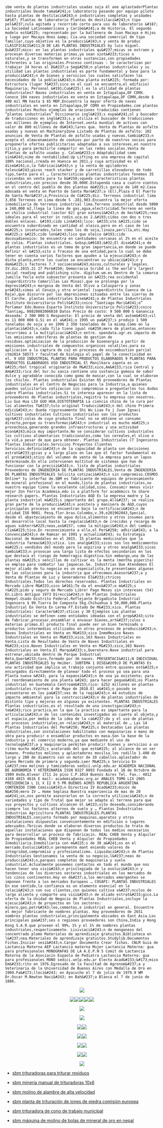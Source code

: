 
```
sbm venta de plantas industriales usadas soja él ane aplastadorPlantas industriales Desde tama&#241;o laboratorio pasando por equipo piloto hasta plantas de destilaci&#243;n industriales completas y unidades &#187; Plantas de laboratorio Plantas de destilaci&#243;n tipo pel&#237;cula agitada y recorrido corto para uso de laboratorio &#187; La Sociedad Latinoamericana y Caribe&#241;a de Historia. El segundo modelo est&#225; representado por la ballenera de Juan Macaya e Hijos y luego por Macaya Hnos &amp; Cia.una sociedad comercial de tipo familiar,cuyo objetivo es la producci&#243;n y venta de produc CLASIFICACI&#211;N DE LAS PLANTAS INDUSTRIALES by luis miguel. Qu&#237;mico: en las plantas industriales qu&#237;micas se extraen y procesan diversas materias primas,ya sean sint&#233;ticas o naturales,y se transforman en otras sustancias,con propiedades diferentes a las originales.Proceso continuas : Se caracterizan por trabajar 24 horas al D&#237;a Seg&#250;n plantas industriales y su utilidad Las plantas industriales es parte fundamental y base para la producci&#243;n de bienes y servicios los cuales satisfacen las necesidades de la poblaci&#243;n.Una planta est&#225; formada por: Estructura (lugar f&#237;sico en el cual se encuentra,el edificio) Maquinaria; Personal &#191;Cu&#225;l es la utilidad de plantas industriales? Naves industriales en venta en Iztapalapa,DF CDMX. Conoce 104 naves industriales en venta en Iztapalapa,DF CDMX,desde $ 400 mil MN hasta $ 65 MDP.Encuentra la mayor oferta de naves industriales en venta en Iztapalapa,DF CDMX en Propiedades.com plantas industriales Muchos ejemplos de oraciones traducidas contienen “plantas industriales” Diccionario ingl&#233;s espa&#241;ol y buscador de traducciones en ingl&#233;s.y utiliza el buscador de traducciones con millones de ejemplos de Internet.venta mundial de activos con valor de 800 millones de d&#243;lares que. Venta de Plantas de asfalto usadas y nuevas en MachineryZone Listado de Plantas de asfalto: 102 anuncios de Venta de Plantas de asfalto usadas y nuevas.tambi&#233;n acepta el almacenamiento de cookies por parte de nuestros socios para proponerle ofertas publicitarias adaptadas a sus intereses,en nuestro sitio,y para permitirle compartir en las redes sociales.Venta de Plantas de asfalto usadas y. Calam&#233;o Adaptabilidad como sin&#243;nimo de rentabilidad.Up Lifting es una empresa de capital 100% nacional,creada en Huesca en 2011,y cuya actividad es el dise&#241;o,la fabricaci&#243;n y la venta de apiladores telesc&#243;picos reach stacker y de carretillas elevadoras de todo tipo,tanto para el … Caracteristicas plantas industriales Tenemos 35 viviendas en venta para tu b&#250;squeda caracteristicas plantas industriales,con precios desde 30.000€.Estupenda casa a cuatro vientos en el centro del pueblo de dos plantas m&#225;s garaje de 140 m2.Casa adosada en venta en Puerto de Santa Mar&#237;a (El),Plaza d El Puerto de Santa Mar&#237;a,Provincia de C&#225;diz. Terrenos industrial lima 3,856 Terrenos en Lima desde S .281,903.Encuentra la mejor oferta inmobiliaria de terrenos industrial lima.Terreno industrial desde 5000 a 240,000 m2,llega la linea de gas,agua,electricidad.Terreno en venta en chilca industrial (sector 62) gran extensi&#243;n de hect&#225;reas ideales para el sector in rodin.uca.es 2.&#193;cidos con dos o tres dobles enlaces. &#193;cido Lin&#243;lico: &#233;ste &#225;cido se encuentra subordinado en cantidad al oleico,pero en el caso de los m&#225;s insaturados,tales como los de soja,linaza,perilla,etc.Hay m&#225;s &#225;cido lon&#243;lico que oleico &#193;cido docosadienoico: Se encuentra en cantidades cercanas al 2% en el aceite de colza. Plantas industriales. &nbsp;&#0183;&#32;El dise&#241;o de plantas industriales es un tema de gran importancia,en donde se puede definir el &#233;xito o fracaso de una entidad,para lo cual se debe tener en cuenta varios factores que ayuden a la ejecuci&#243;n de dicha planta,entre los cuales se encuentran su ubicaci&#243;n y dem&#225;s factores 7.7 socioecon&#243;micos,culturales y legales. IV.dic.2015.21 27 Per&#250; Democracia Scribd is the world's largest social reading and publishing site. digitum.um.es Dentro de la comarca Jumilla Yecla este subsector presenta un &#225;rea occidental (superdistrito Camarillas Las Minas),que se prolonga por la depresi&#243;n margosa de Venta del Olivo a Calasparra y zonas pr&#243;ximas al Cenajo,y otra oriental (superdistrito Cuenca de La Raja),que discurre por las depresiones situadas entre las sierras de El Carche. plantas industriales Dise&#241;o de Plantas Industriales Instituto Universitario Polit&#233;cnico “Santiago Mari&#241;o” Porlamar Edo.Nueva Esparta Instituto Universitario Polit&#233;cnico “Santiag… 00820082006010 Datos Precio de costo: 9 500 000 G Ganancia deseada: 2 300 000 G Respuesta: El precio de venta del autom&#243;vil es 11 800 000 G.Si en el a&#241;o 1995 un pa&#237;s produjo 1 500 toneladas de soja y en 1996 2 350 toneladas de la misma.Como en la plantaci&#243;n,cada fila tiene igual n&#250;mero de plantas,entonces recurrimos a la multiplicaci&#243;n entre. opendata.ugr.es impacto de las emisiones odoriferas de plantas de gestion de residuos.optimizacion de la produccion de bioenergia a partir de emisiones industriales de compuestos organicos volatiles.para su aplicacion a la captura de co2 en procesos de oxicombustion parcial ctm2014 58573 r facultad de biologia el papel de la conectividad en el. 9 USO INDUSTRIAL PLANTAS PARA PRODUCTOS ELABORADOS 9 PLANTAS PARA PRODUCTOS ELABORADOS USO INDUSTRIAL El Manilkara zapota es un &#225;rbol tropical originario de M&#233;xico,Am&#233;rica Central y Am&#233;rica del Sur.Su savia contiene una sustancia gomosa de sabor dulce y agradable conocida como goma de mascar,con la cual se elaboran los chicles. Plantas industriales Existen 65 proveedores de Plantas industriales en el Centro de Negocios para la Industria,a quienes puedes solicitarles cotizacion sin compromiso o preguntarles tus dudas sobre Plantas industriales.Si te interesa aparecer en la lista de proveedores de Plantas industriales,registra tu empresa con nosotros. Liu Guo Hua LIU GUO HUA.DIETOTERAPIA La ciencia china de la cura por los alimentos T&#237;tulo original Traducci&#243;n del chino Primera edici&#243;n: Queda rigurosamente Shi Wu Liao Fa j Juan Ignaci Cultivos industriales Cultivos industriales son los productos agr&#237;colas de cuyo producto final no se obtiene un consumo directo,porque su transformaci&#243;n industrial es mucho m&#225;s provechosa,generando grandes infraestructuras y una actividad econ&#243;mica muy importante.No se consideran cultivos industriales los cultivos alimentarios tradicionales,como los cereales,el olivo o la vid,a pesar de que para obtener. Plantas Industriales CT Ingenieros Plantas Industriales.Servicios Proyectos Clientes Servicios.definici&#243;n de la capacidad de planta son decisiones estrat&#233;gicas y a largo plazo en las que el factor fundamental es el pron&#243;stico del volumen de venta de la empresa para un lapso determinado.En ella intervienen multitud de sistemas que han de funcionar con la precisi&#243;n. lista de plantas industriales Proveedores de INGENIERIA DE PLANTAS INDUSTRIALES,Venta de INGENIERIA DE PLANTAS INDUSTRIALES Solicita cotizaci&#243;n sin compromiso.COSMOS Online* tu interfaz de.SBM es fabricante de equipos de procesamiento de mineral profesional en el mundo,lista de plantas industriales,no nuestro equipo tiene la excelente calidad,sino. Consumir menos vivir mejor Zon Ferrio Academia.edu is a platform for academics to share research papers. Plantas Industriales AGD Es la empresa madre y la planta industrial m&#225;s importante del grupo.All&#237; se realiza gran parte de la producci&#243;n aceitera y manisera de AGD,cuyos principales procesos se encuentran bajo la certificaci&#243;n de calidad ISO 9001. Pesq.flor.bras.Colombo,v.39,e201902043,Special. desde el abastecimiento de agua dulce,alimentos y otros insumos para el desarrollo local hasta la regulaci&#243;n de crecidas y recarga de aguas subterr&#225;neas,as&#237; como la mitigaci&#243;n del cambio clim&#225;tico.En reconocimiento a ello,el Per&#250; adhiri&#243; a la Convenci&#243;n de Ramsar en 1991 y actualiz&#243; su Estrategia Nacional de Humedales en el 2015. 15 plantas medicinales que la industria farmac&#233;utica. Los analg&#233;sicos son los medicamentos m&#225;s vendidos del mundo pero la aspirina y otros analg&#233;sicos tambi&#233;n provocan una larga lista de efectos secundarios en los que destaca el riesgo de hemorragia digestiva.Sin embargo,una de las plantas m&#225;s sencillas de cultivar es la menta (mentha piperita) se emplea para combatir las jaquecas.Se. Industrias Que Atendemos El mejor aliado de tu negocio es un especialista,te presentamos algunas de las soluciones para la industria que ofrecemos.Asesor&#237;a y Venta de Plantas de Luz y Generadores El&#233;ctricos Industriales.Todos los derechos reservados. Plantas Industriales en Mercado Libre M&#233;xico &#161;Te da el env&#237;o m&#225;s r&#225;pido y seguro de Mercado Libre! Pago Meses sin intereses (54) En.Libro Antiguo 1973 Direcci&#243;n De Plantas Industriales Hempel.Usado Distrito Federal.Reflejante Brigadista Industrial Ingeniero $ 99.Tierra De Composta 5kg.Chihuahua $ 50,000,000.Planta Industrial En Venta En Lerma Ff.Estado De M&#233;xico. Plantas Industriales: Caracter&#237;sticas y 30 Ejemplos Las plantas industriales se definen como entidades ideadas con el prop&#243;sito de fabricar,procesar,ensamblar o envasar bienes,art&#237;culos o materias primas.El producto final puede ser un bien terminado o productos intermedios utilizados en otros procesos de producci&#243;n. Naves Industriales en Venta en M&#233;xico InmoMexico Naves Industriales en Venta en M&#233;xico,163 Naves Industriales en Venta.Lista de Resultados de Venta de Naves Industriales en M&#233;xico.Naves Industriales en Venta en M&#233;xico,163 Naves Industriales en Venta.El Marqu&#233;s,Queretaro.Nave industrial para estrenar,ubicada dentro de Parque Industrial Beta,Quer&#233;taro,formado por 36 naves. PRESENTACI&#211;N INDIVIDUAL PLANTAS INDUSTRIALES by Heiber. SUBTEMA 1 DISE&#209;O DE PLANTAS Es una actividad que implica un trabajo conjunto entre quienes est&#225;n encargados directamente de planear todo el proceso ya sea para una Planta nueva &#243; para la expansi&#243;n de una ya existente; para el reordenamiento de una planta &#243; para hacer peque&#241;os Planta industrial en Guatemala Centroam&#233;rica: $252 millones en plantas industriales.Viernes 4 de Mayo de 2018.El a&#241;o pasado se presentaron en los pa&#237;ses de la regi&#243;n 44 estudios de impacto ambiental para la construcci&#243;n de plantas industriales de distinto tipo y mejoras en algunas ya existentes. PLANTAS INDUSTRIALES Plantas industriales,es el resultado de una investigaci&#243;n te&#243;rico practica,en la que la practica es importante para la articulaci&#243;n de los contenidos investigados en cuanto al objeto,y el espacio,por medio de la idea de la ca&#237;da y el uso de plantas en procesos industriales,en relaci&#243;n al material de … Las 14 Plantas Industriales del Per&#250; M&#225;s Destacadas Las plantas industriales,son instalaciones habilitadas con maquinarias o mano de obra para producir o ensamblar productos en masa.Son la base de la industria y el comercio moderno,ya que mediante el uso de tecnolog&#237;a y maquinaria permiten producir bienes y servicios a un ritmo mucho m&#225;s acelerado del que est&#225; al alcance de un ser humano. Productos molinos y aplastadores movilsa.los rodillo 1.400 de largo y 200 de diametro con un motor de 20 caballos.aplastador de grano Mercado de primera y segunda.Leer M&#225;s Servicio En L&#237;nea molinos y tamizadoras sedici.unlp.edu.ar ACADEMIA NACIONAL DE AGRONOMIA Y VETERINARIA ISSN 0327 8093 Fundada el 16 de Octubre de 1909 Avda.Alvear 1711 2o piso C.P.1014 Buenos Aires Tel. Fax.: 4812 4168 4815 4616 E mail: academia@anav.org.ar ANALES TOMO LIX 2005 PRESIDENCIA L IL X I2 0 5 PR BUENOS AIRES REPUBLICA ARGENTINA CONTENIDO ISN0 Comisi&#243;n Directiva IV Acad&#233;micos de N&#250;mero IV … Home Seplasa Nuestra experiencia de mas de 20 a&#241;os,nos permite asesorarlos en la correcta utilizaci&#243;n de variedades y tipo de frutal que mejor se adapte al terreno para que sus proyectos y cultivos alcancen el &#233;xito deseado,considerando siempre los factores alternos de suelo y … Plantas Industriales Industrias Agricultura PLANTAS INDUSTRIALES.PLANTAS INDUSTRIALES.conjunto formado por maquinas,aparatos y otras instalaciones dispuestas convenientemente en edificios o lugares adecuados.fbricas donde se elaboran diversos productos.Se trata de aquellas instalaciones que disponen de todos los medios necesarios para desarrollar un proceso de fabricacin. REAL CHEB Venta y Alquiler de Propiedades REAL CHEB Venta y Alquiler de Propiedades Inmobiliaria.Inmobiliaria con m&#225;s de 30 a&#241;os en el mercado.Evoluci&#243;n permanente mant eniendo valores de integridad,compromiso y profesionalismo. Liquidaci&#243;n de Plantas Industriales Gestionamos la venta de su negocio,l&#237;neas de producci&#243;n,parques completos de maquinaria y suelo industrial.Actualmente poseemos contactos en todo el mundo que nos hacen tener una visi&#243;n privilegiada de la evoluci&#243;n y tendencias de los diversos sectores industriales en los mercados de los cinco continentes.Hoy en d&#237;a,los mercados emergentes se imponen frente a los mercados Europeos … COSAPI: PLANTAS INDUSTRIALES En ese sentido,la confianza es un elemento esencial en la relaci&#243;n con sus clientes,con quienes cultiva v&#237;nculos de largo aliento y comparte una visi&#243;n de aliado estrat&#233;gico.La oferta de la Unidad de Negocio de Plantas Industriales,incluye la ejecuci&#243;n de proyectos en los sectores: minero,gas,petr&#243;leo,cementos,e industrial en general. Encuentre el mejor fabricante de nombres plantas. Hay proveedores de 2651 nombres plantas industriales,principalmente ubicados en East Asia.Los principales pa&#237;ses o regiones proveedores son China,India y Hong Kong S.A.R.que proveen el 99%，1% y el 1% de nombres plantas industriales,respectivamente. Lixiviaci&#243;n de manganeso del concentrado plomo Materiales de aprendizaje gratuitos.Biblioteca en l&#237;nea.Materiales de aprendizaje gratuitos.Studylib.Documentos Fichas.Iniciar sesi&#243;n.Cargar documento Crear fichas. CNLM Guia de Lactancia Materna AEP Lactancia materna Mujer Lactancia Materna: gua para profesionales MONOGRAFAS DE LA A.E.P.N 5 Comit de Lactancia Materna de la Asociacin Espaola de Pediatra Lactancia Materna: gua para profesionales MONO sedici.unlp.edu.ar Electo Acad&#233;&#173;mico Em&#233;rito en 1976.Egresado de la Facultad de Agronom&#237;a y Veterinaria de la Universidad de Buenos Aires con Medalla de Oro en 1909.Fa&#173;lleci&#243; en Ayacucho el 7 de julio de 1979.9 WM Dr.Oscar M.Newton Naci&#243; en Bah&#237;a Blanca el 7 de junio de 1886. 
```

<div align="center">

<a href="https://es-crusher.shibang-china.com/github&k=sbm+venta+de+plantas+industriales+usadas+soja+%C3%A9l+ane+aplastador"><img src="https://static.shibang-china.com/es/crusher/logo.jpg"></a>

<a href="https://es-crusher.shibang-china.com/github&k=sbm+venta+de+plantas+industriales+usadas+soja+%C3%A9l+ane+aplastador"><img src="https://static.shibang-china.com/es/crusher/index.jpg"></a><a href="https://es-crusher.shibang-china.com/material.htmlgithub&k=sbm+venta+de+plantas+industriales+usadas+soja+%C3%A9l+ane+aplastador"><img src="https://static.shibang-china.com/es/crusher/material.jpg"></a><a href="https://es-crusher.shibang-china.com/application.htmlgithub&k=sbm+venta+de+plantas+industriales+usadas+soja+%C3%A9l+ane+aplastador"><img src="https://static.shibang-china.com/es/crusher/application.jpg"></a><a href="https://es-crusher.shibang-china.com/aboutus.htmlgithub&k=sbm+venta+de+plantas+industriales+usadas+soja+%C3%A9l+ane+aplastador"><img src="https://static.shibang-china.com/es/crusher/aboutus.jpg"></a><a href="https://es-crusher.shibang-china.com/contact.htmlgithub&k=sbm+venta+de+plantas+industriales+usadas+soja+%C3%A9l+ane+aplastador"><img src="https://static.shibang-china.com/es/crusher/contact.jpg"></a>

<a href="https://es-crusher.shibang-china.com/github&k=sbm+venta+de+plantas+industriales+usadas+soja+%C3%A9l+ane+aplastador"><img src="https://static.shibang-china.com/es/crusher/banner.jpg"></a>

<a href="https://swt.shibang-china.com/github&k=sbm+venta+de+plantas+industriales+usadas+soja+%C3%A9l+ane+aplastador"><img src="https://static.shibang-china.com/es/crusher/text.jpg"></a>

<a href="https://swt.shibang-china.com/github&k=sbm+venta+de+plantas+industriales+usadas+soja+%C3%A9l+ane+aplastador"><img src="https://static.shibang-china.com/es/crusher/chat.jpg"></a><a href="https://es-crusher.shibang-china.com/contact.htmlgithub&k=sbm+venta+de+plantas+industriales+usadas+soja+%C3%A9l+ane+aplastador"><img src="https://static.shibang-china.com/es/crusher/message.jpg"></a>

<a href="https://es-crusher.shibang-china.com/products/pe.htmlgithub&k=sbm+venta+de+plantas+industriales+usadas+soja+%C3%A9l+ane+aplastador"><img src="https://static.shibang-china.com/es/crusher/pe.jpg"></a><a href="https://es-crusher.shibang-china.com/products/pf.htmlgithub&k=sbm+venta+de+plantas+industriales+usadas+soja+%C3%A9l+ane+aplastador"><img src="https://static.shibang-china.com/es/crusher/pf.jpg"></a>

<a href="https://es-crusher.shibang-china.com/products/hpt.htmlgithub&k=sbm+venta+de+plantas+industriales+usadas+soja+%C3%A9l+ane+aplastador"><img src="https://static.shibang-china.com/es/crusher/hpt.jpg"></a><a href="https://es-crusher.shibang-china.com/products/vsi.htmlgithub&k=sbm+venta+de+plantas+industriales+usadas+soja+%C3%A9l+ane+aplastador"><img src="https://static.shibang-china.com/es/crusher/vsi.jpg"></a>

<a href="https://es-crusher.shibang-china.com/products/klv.htmlgithub&k=sbm+venta+de+plantas+industriales+usadas+soja+%C3%A9l+ane+aplastador"><img src="https://static.shibang-china.com/es/crusher/klv.jpg"></a><a href="https://es-crusher.shibang-china.com/products/portable.htmlgithub&k=sbm+venta+de+plantas+industriales+usadas+soja+%C3%A9l+ane+aplastador"><img src="https://static.shibang-china.com/es/crusher/portable.jpg"></a>

<a href="https://swt.shibang-china.com/github&k=sbm+venta+de+plantas+industriales+usadas+soja+%C3%A9l+ane+aplastador"><img src="https://static.shibang-china.com/es/crusher/case.jpg"></a>

</div>


* [sbm trituradoras para triturar residuos](sbm%20trituradoras%20para%20triturar%20residuos.md)

* [sbm minería manual de trituradoras 10x6](sbm%20miner%C3%ADa%20manual%20de%20trituradoras%2010x6.md)

* [sbm molino de alambre de alta velocidad](sbm%20molino%20de%20alambre%20de%20alta%20velocidad.md)

* [sbm planta de trituración de iones de piedra comisión europea](sbm%20planta%20de%20trituraci%C3%B3n%20de%20iones%20de%20piedra%20comisi%C3%B3n%20europea.md)

* [sbm trituradora de cono de trabajo municipal](sbm%20trituradora%20de%20cono%20de%20trabajo%20municipal.md)

* [sbm máquina de molino de bolas de mineral de oro en nepal](sbm%20m%C3%A1quina%20de%20molino%20de%20bolas%20de%20mineral%20de%20oro%20en%20nepal.md)